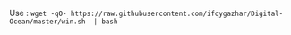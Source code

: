 Use : ```wget -qO- https://raw.githubusercontent.com/ifqygazhar/Digital-Ocean/master/win.sh  | bash```
